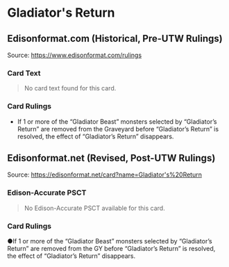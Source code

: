 # Gladiator's Return

## Edisonformat.com (Historical, Pre-UTW Rulings)

Source: https://www.edisonformat.com/rulings

### Card Text

> No card text found for this card.

### Card Rulings

*   If 1 or more of the “Gladiator Beast” monsters selected by “Gladiator’s Return” are removed from the Graveyard before “Gladiator’s Return” is resolved, the effect of “Gladiator’s Return” disappears.

## Edisonformat.net (Revised, Post-UTW Rulings)

Source: https://edisonformat.net/card?name=Gladiator's%20Return

### Edison-Accurate PSCT

> No Edison-Accurate PSCT available for this card.

### Card Rulings

●If 1 or more of the “Gladiator Beast” monsters selected by “Gladiator’s Return” are removed from the GY before “Gladiator’s Return” is resolved, the effect of “Gladiator’s Return” disappears.
            